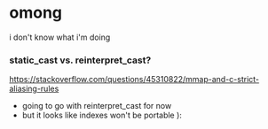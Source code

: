# omong

i don't know what i'm doing

### static_cast vs. reinterpret_cast?

https://stackoverflow.com/questions/45310822/mmap-and-c-strict-aliasing-rules
 - going to go with reinterpret_cast for now
 - but it looks like indexes won't be portable ):
